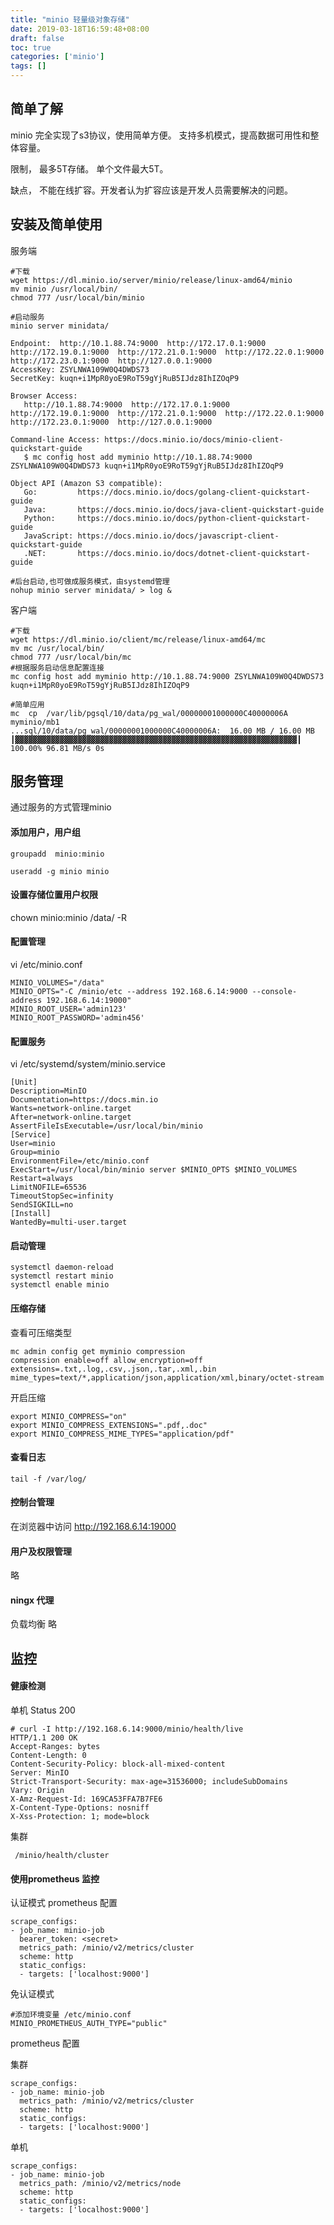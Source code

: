 ```yaml
---
title: "minio 轻量级对象存储"
date: 2019-03-18T16:59:48+08:00
draft: false
toc: true 
categories: ['minio']
tags: []
---
```


## 简单了解

minio 完全实现了s3协议，使用简单方便。 支持多机模式，提高数据可用性和整体容量。

限制， 最多5T存储。 单个文件最大5T。 

缺点， 不能在线扩容。开发者认为扩容应该是开发人员需要解决的问题。


## 安装及简单使用

服务端
```
#下载
wget https://dl.minio.io/server/minio/release/linux-amd64/minio
mv minio /usr/local/bin/
chmod 777 /usr/local/bin/minio 

#启动服务
minio server minidata/

Endpoint:  http://10.1.88.74:9000  http://172.17.0.1:9000  http://172.19.0.1:9000  http://172.21.0.1:9000  http://172.22.0.1:9000  http://172.23.0.1:9000  http://127.0.0.1:9000      
AccessKey: ZSYLNWA109W0Q4DWDS73 
SecretKey: kuqn+i1MpR0yoE9RoT59gYjRuB5IJdz8IhIZOqP9 

Browser Access:
   http://10.1.88.74:9000  http://172.17.0.1:9000  http://172.19.0.1:9000  http://172.21.0.1:9000  http://172.22.0.1:9000  http://172.23.0.1:9000  http://127.0.0.1:9000      

Command-line Access: https://docs.minio.io/docs/minio-client-quickstart-guide
   $ mc config host add myminio http://10.1.88.74:9000 ZSYLNWA109W0Q4DWDS73 kuqn+i1MpR0yoE9RoT59gYjRuB5IJdz8IhIZOqP9

Object API (Amazon S3 compatible):
   Go:         https://docs.minio.io/docs/golang-client-quickstart-guide
   Java:       https://docs.minio.io/docs/java-client-quickstart-guide
   Python:     https://docs.minio.io/docs/python-client-quickstart-guide
   JavaScript: https://docs.minio.io/docs/javascript-client-quickstart-guide
   .NET:       https://docs.minio.io/docs/dotnet-client-quickstart-guide

#后台启动,也可做成服务模式，由systemd管理
nohup minio server minidata/ > log &
```

客户端

```
#下载
wget https://dl.minio.io/client/mc/release/linux-amd64/mc
mv mc /usr/local/bin/
chmod 777 /usr/local/bin/mc 
#根据服务启动信息配置连接
mc config host add myminio http://10.1.88.74:9000 ZSYLNWA109W0Q4DWDS73 kuqn+i1MpR0yoE9RoT59gYjRuB5IJdz8IhIZOqP9

#简单应用
mc  cp  /var/lib/pgsql/10/data/pg_wal/00000001000000C40000006A myminio/mb1
...sql/10/data/pg_wal/00000001000000C40000006A:  16.00 MB / 16.00 MB ┃▓▓▓▓▓▓▓▓▓▓▓▓▓▓▓▓▓▓▓▓▓▓▓▓▓▓▓▓▓▓▓▓▓▓▓▓▓▓▓▓▓▓▓▓▓▓▓▓▓▓▓▓▓▓▓▓▓▓▓▓▓▓▓┃ 100.00% 96.81 MB/s 0s

```

## 服务管理

通过服务的方式管理minio

#### 添加用户，用户组
``` 
groupadd  minio:minio

useradd -g minio minio
```

#### 设置存储位置用户权限
chown minio:minio /data/ -R

#### 配置管理
vi /etc/minio.conf 
```
MINIO_VOLUMES="/data"
MINIO_OPTS="-C /minio/etc --address 192.168.6.14:9000 --console-address 192.168.6.14:19000"
MINIO_ROOT_USER='admin123'
MINIO_ROOT_PASSWORD='admin456'
```

#### 配置服务
vi /etc/systemd/system/minio.service 
```
[Unit]
Description=MinIO
Documentation=https://docs.min.io
Wants=network-online.target
After=network-online.target
AssertFileIsExecutable=/usr/local/bin/minio 
[Service]
User=minio
Group=minio
EnvironmentFile=/etc/minio.conf
ExecStart=/usr/local/bin/minio server $MINIO_OPTS $MINIO_VOLUMES
Restart=always
LimitNOFILE=65536
TimeoutStopSec=infinity
SendSIGKILL=no
[Install]
WantedBy=multi-user.target
```

#### 启动管理
```
systemctl daemon-reload
systemctl restart minio
systemctl enable minio
```

#### 压缩存储

查看可压缩类型
```
mc admin config get myminio compression
compression enable=off allow_encryption=off extensions=.txt,.log,.csv,.json,.tar,.xml,.bin mime_types=text/*,application/json,application/xml,binary/octet-stream 
```

开启压缩
```
export MINIO_COMPRESS="on"
export MINIO_COMPRESS_EXTENSIONS=".pdf,.doc"
export MINIO_COMPRESS_MIME_TYPES="application/pdf"
```

#### 查看日志
```
tail -f /var/log/
```

#### 控制台管理

在浏览器中访问 http://192.168.6.14:19000

#### 用户及权限管理

略

#### ningx 代理

负载均衡 略

## 监控

#### 健康检测

单机 Status 200
```
# curl -I http://192.168.6.14:9000/minio/health/live
HTTP/1.1 200 OK
Accept-Ranges: bytes
Content-Length: 0
Content-Security-Policy: block-all-mixed-content
Server: MinIO
Strict-Transport-Security: max-age=31536000; includeSubDomains
Vary: Origin
X-Amz-Request-Id: 169CA53FFA7B7FE6
X-Content-Type-Options: nosniff
X-Xss-Protection: 1; mode=block
```

集群
```
 /minio/health/cluster
```

#### 使用prometheus 监控

认证模式 prometheus 配置
```
scrape_configs:
- job_name: minio-job
  bearer_token: <secret>
  metrics_path: /minio/v2/metrics/cluster
  scheme: http
  static_configs:
  - targets: ['localhost:9000']

```

免认证模式 
```
#添加环境变量 /etc/minio.conf
MINIO_PROMETHEUS_AUTH_TYPE="public"
```
prometheus 配置

集群
```
scrape_configs:
- job_name: minio-job
  metrics_path: /minio/v2/metrics/cluster
  scheme: http
  static_configs:
  - targets: ['localhost:9000']
```

单机
```
scrape_configs:
- job_name: minio-job
  metrics_path: /minio/v2/metrics/node
  scheme: http
  static_configs:
  - targets: ['localhost:9000']
```
